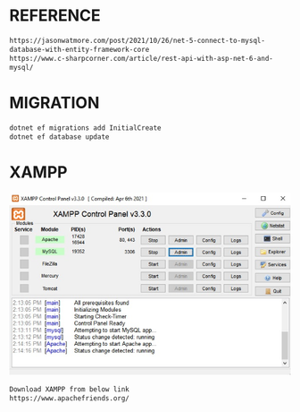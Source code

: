 # REFERENCE
```
https://jasonwatmore.com/post/2021/10/26/net-5-connect-to-mysql-database-with-entity-framework-core
https://www.c-sharpcorner.com/article/rest-api-with-asp-net-6-and-mysql/
```

# MIGRATION 

```
dotnet ef migrations add InitialCreate
dotnet ef database update
```

# XAMPP
![Alt text](./Images/XAMPP_ControlPanel.jpg?raw=true "XAMPP Control Panel")
```
Download XAMPP from below link
https://www.apachefriends.org/
```
